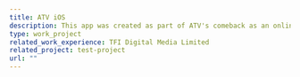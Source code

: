 ```yaml
---
title: ATV iOS
description: This app was created as part of ATV's comeback as an online broadcasting company. It serves as a platform for users to access VOD contents and live streams. Developed using Objective-C and following the MVC architecture, the app features a visually captivating landing view with a circular wheel-like menu. Implementing the intricate geometry required for the menu was a challenging task. The first app I have ever made. Currently the latest version of the app has been revamped after I left.
type: work_project
related_work_experience: TFI Digital Media Limited
related_project: test-project
url: ""
---
```

